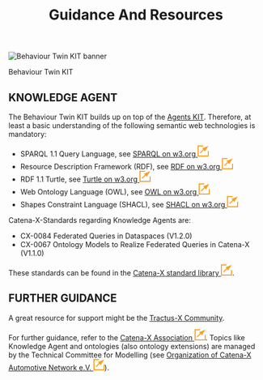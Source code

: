 ﻿---
id: guidance-and-resources
title: Guidance And Resources
description: Behaviour Twin KIT
---

<div style={{display:'block'}}>
  <div style={{display:'inline-block', verticalAlign:'top'}}>

![Behaviour Twin KIT banner](@site/static/img/kits/behavior-twin/behavior-twin-kit-logo.svg)

  </div>
  <div style={{display:'inline-block', fontSize:17, color:'rgb(255,166,1)', marginLeft:7, verticalAlign:'top', paddingTop:6}}>
Behaviour Twin KIT
  </div>
</div>

## KNOWLEDGE AGENT

The Behaviour Twin KIT builds up on top of the [Agents KIT](../../knowledge-agents/adoption-view/intro). Therefore, at least a basic understanding of the following semantic web technologies is mandatory:

- SPARQL 1.1 Query Language, see [SPARQL on w3.org ![(external link)](../assets/external-link.svg)](https://www.w3.org/TR/sparql11-query/)
- Resource Description Framework (RDF), see [RDF on w3.org ![(external link)](../assets/external-link.svg)](https://www.w3.org/RDF/)
- RDF 1.1 Turtle, see [Turtle on w3.org ![(external link)](../assets/external-link.svg)](https://www.w3.org/TR/turtle/)
- Web Ontology Language (OWL), see [OWL on w3.org ![(external link)](../assets/external-link.svg)](https://www.w3.org/OWL/)
- Shapes Constraint Language (SHACL), see [SHACL on w3.org ![(external link)](../assets/external-link.svg)](https://www.w3.org/TR/shacl/)

Catena-X-Standards regarding Knowledge Agents are:

- CX-0084 Federated Queries in Dataspaces (V1.2.0)
- CX-0067 Ontology Models to Realize Federated Queries in Catena-X (V1.1.0)

These standards can be found in the [Catena-X standard library ![(external link)](../assets/external-link.svg)](https://catena-x.net/de/standard-library/).

## FURTHER GUIDANCE

A great resource for support might be the [Tractus-X Community](/community/intro).

For further guidance, refer to the [Catena-X Association ![(external link)](../assets/external-link.svg)](https://catena-x.net/). Topics like Knowledge Agent and ontologies (also ontology extensions) are managed by the Technical Committee for Modelling (see [Organization of Catena-X Automotive Network e.V. ![(external link)](../assets/external-link.svg)](https://catena-x.net/en/about-us/the-association/organization-of-the-association)).
